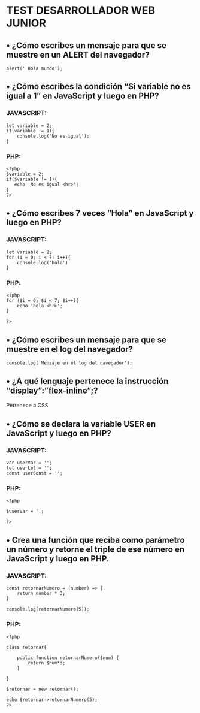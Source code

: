 # TEST DESARROLLADOR WEB JUNIOR

## • ¿Cómo escribes un mensaje para que se muestre en un ALERT del navegador?

```
alert(' Hola mundo');
```

## • ¿Cómo escribes la condición “Si variable no es igual a 1” en JavaScript y luego en PHP?

### JAVASCRIPT:

```
let variable = 2;
if(variable != 1){
    console.log('No es igual');
}
```

### PHP:

```
<?php
$variable = 2;
if($variable != 1){
   echo 'No es igual <hr>';
}
?>
```

## • ¿Cómo escribes 7 veces “Hola” en JavaScript y luego en PHP?

### JAVASCRIPT:

```
let variable = 2;
for (i = 0; i < 7; i++){
    console.log('hola')
}
```

### PHP:

```
<?php
for ($i = 0; $i < 7; $i++){
    echo 'hola <hr>';
}

?>
```

## • ¿Cómo escribes un mensaje para que se muestre en el log del navegador?

```
console.log('Mensaje en el log del navegador');

```

## • ¿A qué lenguaje pertenece la instrucción “display”:”flex-inline”;?

Pertenece a CSS

## • ¿Cómo se declara la variable USER en JavaScript y luego en PHP?

### JAVASCRIPT:

```
var userVar = '';
let userLet = '';
const userConst = '';
```

### PHP:

```
<?php

$userVar = '';

?>
```

## • Crea una función que reciba como parámetro un número y retorne el triple de ese número en JavaScript y luego en PHP.

### JAVASCRIPT:

```
const retornarNumero = (number) => {
    return number * 3;
}

console.log(retornarNumero(5));
```

### PHP:

```
<?php

class retornar{

    public function retornarNumero($num) {
        return $num*3;
    }

}

$retornar = new retornar();

echo $retornar->retornarNumero(5);
?>
```
